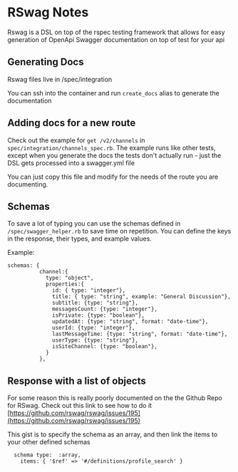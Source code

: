 # RSwag Notes

Rswag is a DSL on top of the rspec testing framework that allows for easy generation of OpenApi Swagger documentation on top of test for your api   

## Generating Docs

Rswag files live in /spec/integration

You can ssh into the container and run `create_docs` alias to generate the documentation

## Adding docs for a new route

Check out the example for `get /v2/channels` in `spec/integration/channels_spec.rb`. The example runs like other tests, except when you generate the docs the tests don't actually run - just the DSL gets processed into a swagger.yml file

You can just copy this file and modify for the needs of the route you are documenting.

## Schemas

To save a lot of typing you can use the schemas defined in `/spec/swagger_helper.rb` to save time on repetition. You can define the keys in the response, their types, and example values.

Example: 
```
schemas: {
          channel:{
            type: "object",
            properties:{
              id: { type: "integer"},
              title: { type: "string", example: "General Discussion"},
              subtitle: {type: "string"},
              messagesCount: {type: "integer"},
              isPrivate: {type: "boolean"},
              updatedAt: {type: "string", format: "date-time"},
              userId: {type: "integer"},
              lastMessageTime: {type: "string", format: "date-time"},
              userType: {type: "string"},
              isSiteChannel: {type: "boolean"},
            }
          },
```

## Response with a list of objects

For some reason this is really poorly documented on the the Github Repo for RSwag. Check out this link to see how to do it [https://github.com/rswag/rswag/issues/195](https://github.com/rswag/rswag/issues/195)

This gist is to specify the schema as an array, and then link the items to your other defined schemas
```
  schema type:  :array,
    items: { '$ref' => '#/definitions/profile_search' }
```